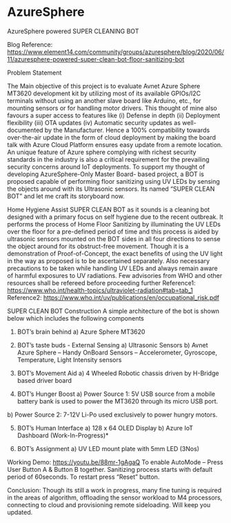 # AzureSphere
AzureSphere powered SUPER CLEANING BOT

Blog Reference: https://www.element14.com/community/groups/azuresphere/blog/2020/06/11/azuresphere-powered-super-clean-bot-floor-sanitizing-bot

Problem Statement

The Main objective of this project is to evaluate Avnet Azure Sphere MT3620 development kit by utilizing most of its available GPIOs/I2C terminals without using an another slave board like Arduino, etc., for mounting sensors or for handling motor drivers. This thought of mine also favours a super access to  features like (i) Defense in depth (ii) Deployment flexibility (iii) OTA updates (iv) Automatic security updates as well-documented by the Manufacturer. Hence a 100% compatibility towards over-the-air update in the form of cloud deployment by making the board talk with Azure Cloud Platform ensures easy update from a remote location. An unique feature of Azure sphere complying with richest security standards in the industry is also a critical requirement for the prevailing security concerns around IoT deployments. To support my thought of developing AzureSphere-Only Master Board- based project, a BOT is proposed capable of performing floor sanitizing using UV LEDs by sensing the objects around with its Ultrasonic sensors. Its named “SUPER CLEAN BOT” and let me craft its storyboard now. 

Home Hygiene Assist
SUPER CLEAN BOT as it sounds is a cleaning bot designed with a primary focus on self hygiene due to the recent outbreak. It performs the process of Home Floor Sanitizing by illuminating the UV LEDs over the floor for a pre-defined period of time and this process is aided by ultrasonic sensors mounted on the BOT sides in all four directions to sense the object around for its obstruct-free movement.  Though it is a demonstration of Proof-of-Concept, the exact benefits of using the UV light in the way as proposed is to be ascertained separately. Also necessary precautions to be taken while handling UV LEDs and always remain aware of harmful exposures to UV radiations. Few advisories from WHO and other resources shall be refereed before proceeding further 
Reference1: https://www.who.int/health-topics/ultraviolet-radiation#tab=tab_1
Reference2: https://www.who.int/uv/publications/en/occupational_risk.pdf

SUPER CLEAN BOT
Construction
A simple architecture of the bot is shown below which includes the following components
1)	BOT’s brain behind
a)	Azure Sphere MT3620
 
2)	BOT’s taste buds - External Sensing
a)	Ultrasonic Sensors
b)	Avnet Azure Sphere – Handy OnBoard Sensors – Accelerometer, Gyroscope, Temperature, Light Intensity sensors
 
3)	BOT’s Movement Aid
a)	4 Wheeled Robotic chassis driven by  H-Bridge based driver board

4)	BOT’s  Hunger Boost
a)	Power Source 1: 
5V USB source from a mobile battery bank is used to power the MT3620 through its micro USB port.
	
b)	Power Source 2:
7-12V Li-Po used exclusively to power hungry motors.

5)	BOT’s Human Interface
a)	128 x 64 OLED Display
b)	Azure IoT Dashboard (Work-In-Progress)*

6)	BOT’s Assignment
a)	UV LED mount plate with 5mm LED (3Nos)


 
Working Demo: https://youtu.be/88mr-1gAgaQ
To enable AutoMode – Press User Button A & Button B together. Sanitizing process starts with default period of 60seconds. To restart press “Reset” button.


Conclusion:
Though its still a work in progress, many fine tuning is required in the areas of algorithm, offloading the sensor workload to M4 processors, connecting to cloud and provisioning remote sideloading. Will keep you updated.




